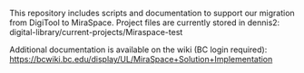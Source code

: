 This repository includes scripts and documentation to support our migration from
DigiTool to MiraSpace. Project files are currently stored in dennis2:
digital-library/current-projects/Miraspace-test

Additional documentation is available on the wiki (BC login required): 
https://bcwiki.bc.edu/display/UL/MiraSpace+Solution+Implementation
